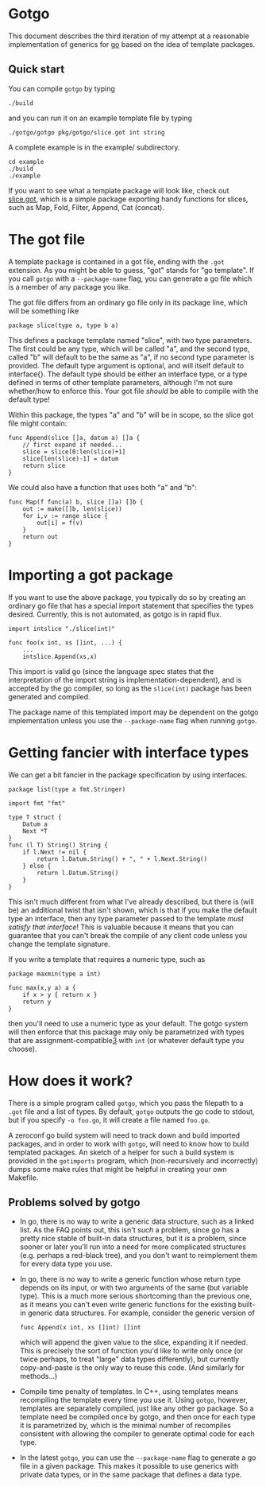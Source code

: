 Gotgo
=====

This document describes the third iteration of my attempt at a
reasonable implementation of generics for [go](http://golang.org)
based on the idea of template packages.

Quick start
-----------

You can compile `gotgo` by typing

    ./build

and you can run it on an example template file by typing

    ./gotgo/gotgo pkg/gotgo/slice.got int string

A complete example is in the example/ subdirectory.

    cd example
    ./build
    ./example

If you want to see what a template package will look like, check out
[slice.got][1], which is a simple package exporting handy functions for slices,
such as Map, Fold, Filter, Append, Cat (concat).

[1]: https://github.com/droundy/gotgo/blob/master/example/slice.got

The got file
============

A template package is contained in a got file, ending with the `.got`
extension.  As you might be able to guess, "got" stands for "go
template".  If you call `gotgo` with a `--package-name` flag, you can
generate a go file which is a member of any package you like.

The got file differs from an ordinary go file only in its package
line, which will be something like

    package slice(type a, type b a)

This defines a package template named "slice", with two type
parameters.  The first could be any type, which will be called "a",
and the second type, called "b" will default to be the same as "a", if
no second type parameter is provided.  The default type argument is
optional, and will itself default to interface{}.  The default type
should be either an interface type, or a type defined in terms of
other template parameters, although I'm not sure whether/how to
enforce this.  Your got file *should* be able to compile with the
default type!

Within this package, the types "a" and "b" will be in scope, so the
slice got file might contain:

    func Append(slice []a, datum a) []a {
        // first expand if needed...
        slice = slice[0:len(slice)+1]
        slice[len(slice)-1] = datum
        return slice
    }

We could also have a function that uses both "a" and "b":

    func Map(f func(a) b, slice []a) []b {
        out := make([]b, len(slice))
        for i,v := range slice {
            out[i] = f(v)
        }
        return out
    }

Importing a got package
=======================

If you want to use the above package, you typically do so by creating
an ordinary go file that has a special import statement that specifies
the types desired.  Currently, this is not automated, as gotgo is in
rapid flux.

    import intslice "./slice(int)"

    func foo(x int, xs []int, ...) {
        ...
        intslice.Append(xs,x)

This import is valid go (since the language spec states that the
interpretation of the import string is implementation-dependent), and
is accepted by the go compiler, so long as the `slice(int)` package
has been generated and compiled.

The package name of this templated import may be dependent on the
gotgo implementation unless you use the `--package-name` flag when
running `gotgo`.

Getting fancier with interface types
====================================

We can get a bit fancier in the package specification by using
interfaces.

    package list(type a fmt.Stringer)

    import fmt "fmt"

    type T struct {
        Datum a
        Next *T
    }
    func (l T) String() String {
        if l.Next != nil {
            return l.Datum.String() + ", " + l.Next.String()
        } else {
            return l.Datum.String()
        }
    }

This isn't much different from what I've already described, but there
is (will be) an additional twist that isn't shown, which is that if
you make the default type an interface, then any type parameter passed
to the template *must satisfy that interface*! This is valuable
because it means that you can guarantee that you can't break the
compile of any client code unless you change the template signature.

If you write a template that requires a numeric type, such as

    package maxmin(type a int)
    
    func max(x,y a) a {
        if x > y { return x }
        return y
    }

then you'll need to use a numeric type as your default.  The gotgo
system will then enforce that this package may only be parametrized
with types that are assignment-compatible[3] with `int` (or whatever
default type you choose).

[3]: http://golang.org/doc/go_spec.html#Assignment_compatibility

How does it work?
=================

There is a simple program called `gotgo`, which you pass the filepath
to a `.got` file and a list of types.  By default, `gotgo` outputs the
go code to stdout, but if you specify `-o foo.go`, it will create a
file named `foo.go`.

A zeroconf go build system will need to track down and build imported
packages, and in order to work with `gotgo`, will need to know how to
build templated packages.  An sketch of a helper for such a build
system is provided in the `gotimports` program, which (non-recursively
and incorrectly) dumps some make rules that might be helpful in
creating your own Makefile.


Problems solved by gotgo
------------------------

- In go, there is no way to write a generic data structure, such as a
  linked list.  As the FAQ points out, this isn't *such* a problem,
  since go has a pretty nice stable of built-in data structures, but
  it *is* a problem, since sooner or later you'll run into a need for
  more complicated structures (e.g. perhaps a red-black tree), and you
  don't want to reimplement them for every data type you use.

- In go, there is no way to write a generic function whose return type
  depends on its input, or with two arguments of the same (but
  variable type).  This is a much more serious shortcoming than the
  previous one, as it means you can't even write generic functions for
  the existing built-in generic data structures.  For example,
  consider the generic version of

      func Append(x int, xs []int) []int

  which will append the given value to the slice, expanding it if
  needed.  This is precisely the sort of function you'd like to write
  only once (or twice perhaps, to treat "large" data types
  differently), but currently copy-and-paste is the only way to reuse
  this code.  (And similarly for methods...)

- Compile time penalty of templates.  In C++, using templates means
  recompiling the template every time you use it.  Using `gotgo`,
  however, templates are separately compiled, just like any other go
  package.  So a template need be compiled once by gotgo, and then
  once for each type it is parametrized by, which is the minimal
  number of recompiles consistent with allowing the compiler to
  generate optimal code for each type.

- In the latest `gotgo`, you can use the `--package-name` flag to
  generate a go file in a given package.  This makes it possible to
  use generics with private data types, or in the same package that
  defines a data type.
